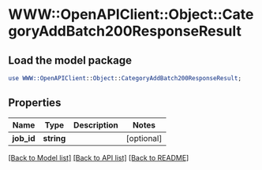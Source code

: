 # WWW::OpenAPIClient::Object::CategoryAddBatch200ResponseResult

## Load the model package
```perl
use WWW::OpenAPIClient::Object::CategoryAddBatch200ResponseResult;
```

## Properties
Name | Type | Description | Notes
------------ | ------------- | ------------- | -------------
**job_id** | **string** |  | [optional] 

[[Back to Model list]](../README.md#documentation-for-models) [[Back to API list]](../README.md#documentation-for-api-endpoints) [[Back to README]](../README.md)



